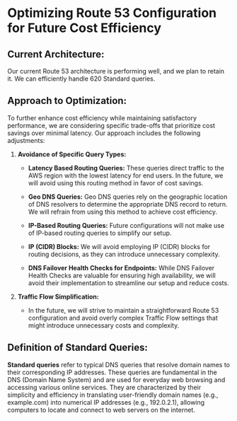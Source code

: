 # Optimizing Route 53 Configuration for Future Cost Efficiency

## Current Architecture:

Our current Route 53 architecture is performing well, and we plan to retain it. We can efficiently handle 620 Standard queries.

## Approach to Optimization:

To further enhance cost efficiency while maintaining satisfactory performance, we are considering specific trade-offs that prioritize cost savings over minimal latency. Our approach includes the following adjustments:

1. **Avoidance of Specific Query Types:**

   - **Latency Based Routing Queries:** These queries direct traffic to the AWS region with the lowest latency for end users. In the future, we will avoid using this routing method in favor of cost savings.

   - **Geo DNS Queries:** Geo DNS queries rely on the geographic location of DNS resolvers to determine the appropriate DNS record to return. We will refrain from using this method to achieve cost efficiency.

   - **IP-Based Routing Queries:** Future configurations will not make use of IP-based routing queries to simplify our setup.

   - **IP (CIDR) Blocks:** We will avoid employing IP (CIDR) blocks for routing decisions, as they can introduce unnecessary complexity.

   - **DNS Failover Health Checks for Endpoints:** While DNS Failover Health Checks are valuable for ensuring high availability, we will avoid their implementation to streamline our setup and reduce costs.

2. **Traffic Flow Simplification:**

   - In the future, we will strive to maintain a straightforward Route 53 configuration and avoid overly complex Traffic Flow settings that might introduce unnecessary costs and complexity.

## Definition of Standard Queries:

**Standard queries** refer to typical DNS queries that resolve domain names to their corresponding IP addresses. These queries are fundamental in the DNS (Domain Name System) and are used for everyday web browsing and accessing various online services. They are characterized by their simplicity and efficiency in translating user-friendly domain names (e.g., example.com) into numerical IP addresses (e.g., 192.0.2.1), allowing computers to locate and connect to web servers on the internet.

